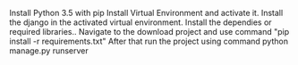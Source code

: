 Install Python 3.5 with pip
Install Virtual Environment and activate it.
Install the django in the activated virtual environment.
Install the dependies or required libraries.. Navigate to the download project and use command "pip install -r requirements.txt"
After that run the project using command python manage.py runserver

